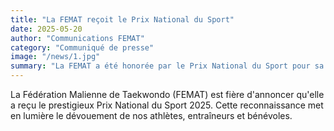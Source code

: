 ```yaml
---
title: "La FEMAT reçoit le Prix National du Sport"
date: 2025-05-20
author: "Communications FEMAT"
category: "Communiqué de presse"
image: "/news/1.jpg"
summary: "La FEMAT a été honorée par le Prix National du Sport pour sa contribution exceptionnelle au Taekwondo au Mali."
---
```


La Fédération Malienne de Taekwondo (FEMAT) est fière d'annoncer qu'elle a reçu le prestigieux Prix National du Sport 2025. Cette reconnaissance met en lumière le dévouement de nos athlètes, entraîneurs et bénévoles. 
